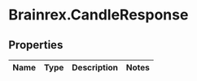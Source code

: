 # Brainrex.CandleResponse

## Properties
Name | Type | Description | Notes
------------ | ------------- | ------------- | -------------


